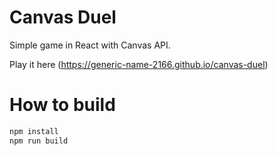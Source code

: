 # Canvas Duel

Simple game in React with Canvas API.

Play it here (https://generic-name-2166.github.io/canvas-duel)

# How to build

```bash
npm install
npm run build
```
